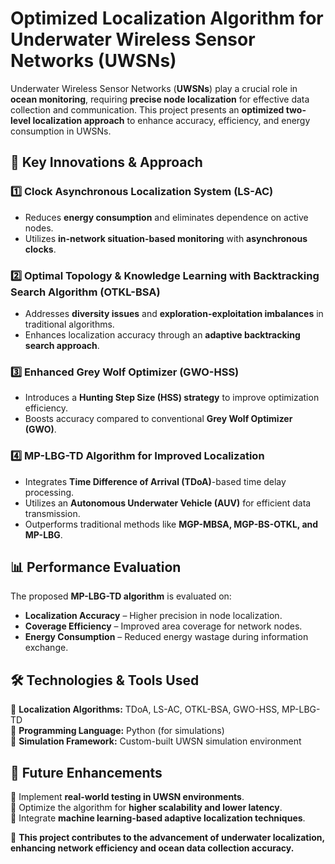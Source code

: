 # **Optimized Localization Algorithm for Underwater Wireless Sensor Networks (UWSNs)**  

Underwater Wireless Sensor Networks (**UWSNs**) play a crucial role in **ocean monitoring**, requiring **precise node localization** for effective data collection and communication. This project presents an **optimized two-level localization approach** to enhance accuracy, efficiency, and energy consumption in UWSNs.  

## **🔹 Key Innovations & Approach**  

### **1️⃣ Clock Asynchronous Localization System (LS-AC)**
- Reduces **energy consumption** and eliminates dependence on active nodes.  
- Utilizes **in-network situation-based monitoring** with **asynchronous clocks**.  

### **2️⃣ Optimal Topology & Knowledge Learning with Backtracking Search Algorithm (OTKL-BSA)**
- Addresses **diversity issues** and **exploration-exploitation imbalances** in traditional algorithms.  
- Enhances localization accuracy through an **adaptive backtracking search approach**.  

### **3️⃣ Enhanced Grey Wolf Optimizer (GWO-HSS)**
- Introduces a **Hunting Step Size (HSS) strategy** to improve optimization efficiency.  
- Boosts accuracy compared to conventional **Grey Wolf Optimizer (GWO)**.  

### **4️⃣ MP-LBG-TD Algorithm for Improved Localization**
- Integrates **Time Difference of Arrival (TDoA)**-based time delay processing.  
- Utilizes an **Autonomous Underwater Vehicle (AUV)** for efficient data transmission.  
- Outperforms traditional methods like **MGP-MBSA, MGP-BS-OTKL, and MP-LBG**.  

## **📊 Performance Evaluation**  
The proposed **MP-LBG-TD algorithm** is evaluated on:  
- **Localization Accuracy** – Higher precision in node localization.  
- **Coverage Efficiency** – Improved area coverage for network nodes.  
- **Energy Consumption** – Reduced energy wastage during information exchange.  

## **🛠️ Technologies & Tools Used**  
🔹 **Localization Algorithms:** TDoA, LS-AC, OTKL-BSA, GWO-HSS, MP-LBG-TD  
🔹 **Programming Language:** Python (for simulations)  
🔹 **Simulation Framework:** Custom-built UWSN simulation environment  

## **📌 Future Enhancements**  
🔹 Implement **real-world testing in UWSN environments**.  
🔹 Optimize the algorithm for **higher scalability and lower latency**.  
🔹 Integrate **machine learning-based adaptive localization techniques**.  


🚀 **This project contributes to the advancement of underwater localization, enhancing network efficiency and ocean data collection accuracy.**  

